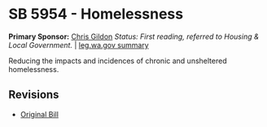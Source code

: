 # SB 5954 - Homelessness
**Primary Sponsor:** [Chris Gildon](/person/leg/gildon_ch.md)
*Status: First reading, referred to Housing & Local Government.* | [leg.wa.gov summary](https://app.leg.wa.gov/billsummary?BillNumber=5954&Year=2021)

Reducing the impacts and incidences of chronic and unsheltered homelessness.

## Revisions
* [Original Bill](1/)